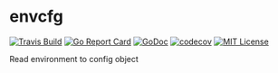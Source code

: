 # envcfg

[![Travis Build](https://travis-ci.com/vporoshok/envcfg.svg?branch=master)](https://travis-ci.org/vporoshok/envcfg)
[![Go Report Card](https://goreportcard.com/badge/github.com/vporoshok/envcfg)](https://goreportcard.com/report/github.com/vporoshok/envcfg)
[![GoDoc](http://img.shields.io/badge/GoDoc-Reference-blue.svg)](https://godoc.org/github.com/vporoshok/envcfg)
[![codecov](https://codecov.io/gh/vporoshok/envcfg/branch/master/graph/badge.svg)](https://codecov.io/gh/vporoshok/envcfg)
[![MIT License](https://img.shields.io/github/license/mashape/apistatus.svg)](LICENSE)

Read environment to config object
